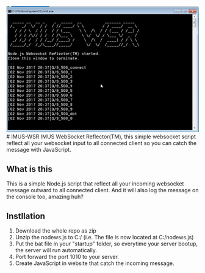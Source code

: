 <img src="https://raw.githubusercontent.com/tobychui/IMUS-WSR/master/wsr_preview.png">
# IMUS-WSR
IMUS WebSocket Reflector(TM), this simple websocket script reflect all your websocket input to all connected client so you can catch the message with JavaScript.

## What is this
This is a simple Node.js script that reflect all your incoming websocket message outward to all connected client.
And it will also log the message on the console too, amazing huh?

## Instllation
1. Download the whole repo as zip
2. Unzip the nodews.js to C:/ (i.e. The file is now located at C:/nodews.js)
3. Put the bat file in your "startup" folder, so everytime your server bootup, the server will run automatically.
4. Port forward the port 1010 to your server.
5. Create JavaScript in website that catch the incoming message.
